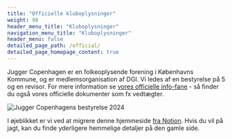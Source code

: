 ```yaml
---
title: "Officielle kluboplysninger"
weight: 98
header_menu_title: "Kluboplysninger"
navigation_menu_title: "Kluboplysninger"
header_menu: false
detailed_page_path: /official/
detailed_page_homepage_content: true
---
```


Jugger Copenhagen er en folkeoplysende forening i Københavns Kommune, og er medlemsorganisation af DGI. Vi ledes af en bestyrelse på 5 og en revisor. For mere information se [vores officielle info-fane](official) - så finder du også vores officielle dokumenter som fx vedtægter.

![Jugger Copenhagens bestyrelse 2024](/images/board.webp)

I øjeblikket er vi ved at migrere denne hjemmeside [fra Notion](https://juggercph.notion.site/Jugger-Copenhagen-35038b95f769404ab41dd3816813577f).  Hvis du vil på jagt, kan du finde yderligere hemmelige detaljer på den gamle side.